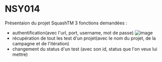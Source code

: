 # NSY014
Présentaion du projet SquashTM
3 fonctions demandées :
- authentification(avec l'url, port, username, mot de passe)
![image](https://user-images.githubusercontent.com/64422797/173932593-87236622-f067-48c7-906e-176ef3ad7989.png)
- récupération de tout les test d'un projet(avec le nom du projet, de la campagne et de l'itération)
- changement du status d'un test (avec son id, status que l'on veux lui mettre)
